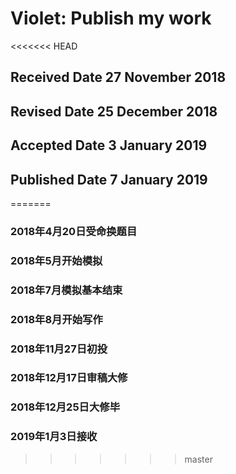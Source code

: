 # Violet: Publish my work
<<<<<<< HEAD
## Received Date 27 November 2018
## Revised Date 25 December 2018
## Accepted Date 3 January 2019
## Published Date 7 January 2019
=======
### 2018年4月20日受命换题目
### 2018年5月开始模拟
### 2018年7月模拟基本结束
### 2018年8月开始写作
### 2018年11月27日初投
### 2018年12月17日审稿大修
### 2018年12月25日大修毕
### 2019年1月3日接收
>>>>>>> master
